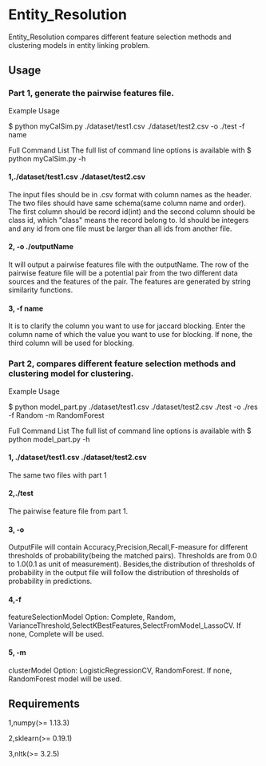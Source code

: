 # Entity_Resolution

Entity_Resolution compares different feature selection methods and clustering models in entity linking problem.

## Usage

### Part 1, generate the pairwise features file.
Example Usage

$ python myCalSim.py ./dataset/test1.csv ./dataset/test2.csv -o ./test -f name

Full Command List
The full list of command line options is available with $ python myCalSim.py -h

#### 1,./dataset/test1.csv ./dataset/test2.csv
The input files should be in .csv format with column names as the header. The two files should have same schema(same column name and order). The first column should be record id(int) and the second column should be class id, which "class" means the record belong to. Id should be integers and any id from one file must be larger than all ids from another file.

#### 2, -o ./outputName
It will output a pairwise features file with the outputName. The row of the pairwise feature file will be a potential pair from the two different data sources and the features of the pair. The features are generated by string similarity functions.

#### 3, -f name
It is to clarify the column you want to use for jaccard blocking. Enter the column name of which the value you want to use for blocking. If none, the third column will be used for blocking.

### Part 2, compares different feature selection methods and clustering model for clustering.
Example Usage

$ python model_part.py ./dataset/test1.csv ./dataset/test2.csv ./test -o ./res -f Random -m RandomForest

Full Command List
The full list of command line options is available with $ python model_part.py -h

#### 1, ./dataset/test1.csv ./dataset/test2.csv
The same two files with part 1

#### 2,./test
The pairwise feature file from part 1.

#### 3, -o <outputFile>
OutputFile will contain Accuracy,Precision,Recall,F-measure for different thresholds of probability(being the matched pairs). Thresholds are from 0.0 to 1.0(0.1 as unit of measurement). Besides,the distribution of thresholds of probability in the output file will follow the distribution of thresholds of probability in predictions.

#### 4,-f <featureSelectionModel>
featureSelectionModel Option: Complete, Random, VarianceThreshold,SelectKBestFeatures,SelectFromModel_LassoCV. If none, Complete will be used.

#### 5, -m <clusterModel>
clusterModel Option: LogisticRegressionCV, RandomForest. If none, RandomForest model will be used.


## Requirements
1,numpy(>= 1.13.3)

2,sklearn(>= 0.19.1)

3,nltk(>= 3.2.5)
